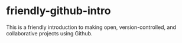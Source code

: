 # friendly-github-intro
This is a friendly introduction to making open, version-controlled, and collaborative projects using Github.
